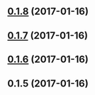 <a name="0.1.8"></a>
## [0.1.8](https://github.com/johncapehart/progressive-config/compare/v0.1.7...v0.1.8) (2017-01-16)



<a name="0.1.7"></a>
## [0.1.7](https://github.com/johncapehart/progressive-config/compare/v0.1.6...v0.1.7) (2017-01-16)



<a name="0.1.6"></a>
## [0.1.6](https://github.com/johncapehart/progressive-config/compare/v0.1.5...v0.1.6) (2017-01-16)



<a name="0.1.5"></a>
## 0.1.5 (2017-01-16)



